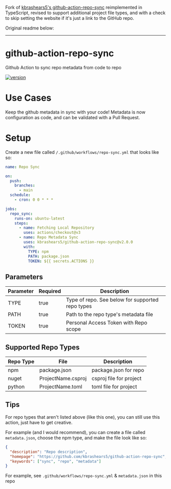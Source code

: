 Fork of [kbrashears5's github-action-repo-sync](https://github.com/kbrashears5/github-action-repo-sync) reimplemented in TypeScript, revised to support additional project file types, and with a check to skip setting the website if it's just a link to the GitHub repo.

Original readme below:

---

# github-action-repo-sync

Github Action to sync repo metadata from code to repo

[![version](https://img.shields.io/github/v/release/kbrashears5/github-action-repo-sync)](https://img.shields.io/github/v/release/kbrashears5/github-action-repo-sync)

# Use Cases

Keep the github metadata in sync with your code! Metadata is now configuration as code, and can be validated with a Pull Request.

# Setup

Create a new file called `/.github/workflows/repo-sync.yml` that looks like so:

```yaml
name: Repo Sync

on:
  push:
    branches:
      - main
  schedule:
    - cron: 0 0 * * *

jobs:
  repo_sync:
    runs-on: ubuntu-latest
    steps:
      - name: Fetching Local Repository
        uses: actions/checkout@v3
      - name: Repo Metadata Sync
        uses: kbrashears5/github-action-repo-sync@v2.0.0
        with:
          TYPE: npm
          PATH: package.json
          TOKEN: ${{ secrets.ACTIONS }}
```

## Parameters

| Parameter | Required | Description                                      |
| --------- | -------- | ------------------------------------------------ |
| TYPE      | true     | Type of repo. See below for supported repo types |
| PATH      | true     | Path to the repo type's metadata file            |
| TOKEN     | true     | Personal Access Token with Repo scope            |

## Supported Repo Types

| Repo Type | File               | Description             |
| --------- | ------------------ | ----------------------- |
| npm       | package.json       | package.json for repo   |
| nuget     | ProjectName.csproj | csproj file for project |
| python    | ProjectName.toml   | toml file for project   |

## Tips

For repo types that aren't listed above (like this one), you can still use this action, just have to get creative.

For example (and I would recommend), you can create a file called `metadata.json`, choose the npm type, and make the file look like so:

```json
{
  "description": "Repo description",
  "homepage": "https://github.com/kbrashears5/github-action-repo-sync",
  "keywords": ["sync", "repo", "metadata"]
}
```

For example, see `.github/workflows/repo-sync.yml` & `metadata.json` in this repo
